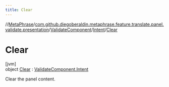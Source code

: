 ```yaml
---
title: Clear
---
```

//[MetaPhrase](../../../../../index.html)/[com.github.diegoberaldin.metaphrase.feature.translate.panel.validate.presentation](../../../index.html)/[ValidateComponent](../../index.html)/[Intent](../index.html)/[Clear](index.html)



# Clear



[jvm]\
object [Clear](index.html) : [ValidateComponent.Intent](../index.html)

Clear the panel content.



